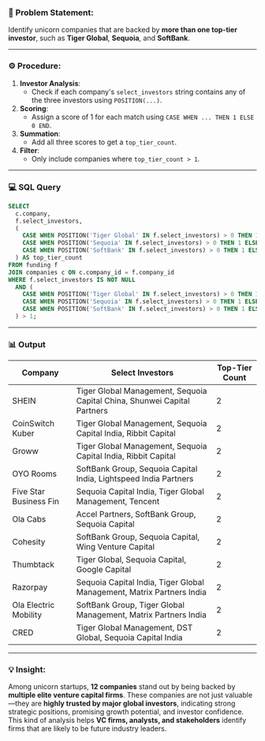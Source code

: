 ### 🧠 Problem Statement:
Identify unicorn companies that are backed by **more than one top-tier investor**, such as **Tiger Global**, **Sequoia**, and **SoftBank**.

---

### ⚙️ Procedure:

1. **Investor Analysis**:
   - Check if each company's `select_investors` string contains any of the three investors using `POSITION(...)`.
2. **Scoring**:
   - Assign a score of 1 for each match using `CASE WHEN ... THEN 1 ELSE 0 END`.
3. **Summation**:
   - Add all three scores to get a `top_tier_count`.
4. **Filter**:
   - Only include companies where `top_tier_count > 1`.

---

### 💻 SQL Query

```sql
SELECT
  c.company,
  f.select_investors,
  (
    CASE WHEN POSITION('Tiger Global' IN f.select_investors) > 0 THEN 1 ELSE 0 END +
    CASE WHEN POSITION('Sequoia' IN f.select_investors) > 0 THEN 1 ELSE 0 END +
    CASE WHEN POSITION('SoftBank' IN f.select_investors) > 0 THEN 1 ELSE 0 END
  ) AS top_tier_count
FROM funding f
JOIN companies c ON c.company_id = f.company_id
WHERE f.select_investors IS NOT NULL
  AND (
    CASE WHEN POSITION('Tiger Global' IN f.select_investors) > 0 THEN 1 ELSE 0 END +
    CASE WHEN POSITION('Sequoia' IN f.select_investors) > 0 THEN 1 ELSE 0 END +
    CASE WHEN POSITION('SoftBank' IN f.select_investors) > 0 THEN 1 ELSE 0 END
  ) > 1;
```

---

### 📊 Output

| Company                | Select Investors                                                                                   | Top-Tier Count |
|------------------------|----------------------------------------------------------------------------------------------------|----------------|
| SHEIN                  | Tiger Global Management, Sequoia Capital China, Shunwei Capital Partners                          | 2              |
| CoinSwitch Kuber       | Tiger Global Management, Sequoia Capital India, Ribbit Capital                                     | 2              |
| Groww                  | Tiger Global Management, Sequoia Capital India, Ribbit Capital                                     | 2              |
| OYO Rooms              | SoftBank Group, Sequoia Capital India, Lightspeed India Partners                                   | 2              |
| Five Star Business Fin | Sequoia Capital India, Tiger Global Management, Tencent                                            | 2              |
| Ola Cabs               | Accel Partners, SoftBank Group, Sequoia Capital                                                    | 2              |
| Cohesity               | SoftBank Group, Sequoia Capital, Wing Venture Capital                                              | 2              |
| Thumbtack              | Tiger Global, Sequoia Capital, Google Capital                                                      | 2              |
| Razorpay               | Sequoia Capital India, Tiger Global Management, Matrix Partners India                              | 2              |
| Ola Electric Mobility  | SoftBank Group, Tiger Global Management, Matrix Partners India                                     | 2              |
| CRED                   | Tiger Global Management, DST Global, Sequoia Capital India                                         | 2              |

---

### 💡 Insight:

Among unicorn startups, **12 companies** stand out by being backed by **multiple elite venture capital firms**. These companies are not just valuable—they are **highly trusted by major global investors**, indicating strong strategic positions, promising growth potential, and investor confidence.  
This kind of analysis helps **VC firms, analysts, and stakeholders** identify firms that are likely to be future industry leaders.


